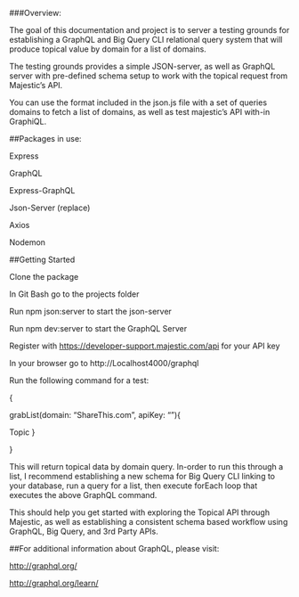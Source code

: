 ###Overview:

The goal of this documentation and project is to server a testing grounds for establishing a GraphQL and Big Query CLI relational query system that will produce topical value by domain for a list of domains.

The testing grounds provides a simple JSON-server, as well as GraphQL server with pre-defined schema setup to work with the topical request from Majestic’s API.

You can use the format included in the json.js file with a set of queries domains to fetch a list of domains, as well as test majestic’s API with-in GraphiQL.

##Packages in use:

Express 

GraphQL 

Express-GraphQL 

Json-Server (replace) 

Axios 

Nodemon

##Getting Started

Clone the package

In Git Bash go to the projects folder 

Run npm json:server to start the json-server 

Run npm dev:server to start the GraphQL Server 

Register with https://developer-support.majestic.com/api for your API key 

In your browser go to http://Localhost4000/graphql 

Run the following command for a test:

{ 

grabList(domain: “ShareThis.com”, apiKey: “”){ 

Topic } 

}

This will return topical data by domain query. In-order to run this through a list, I recommend establishing a new schema for Big Query CLI linking to your database, run a query for a list, then execute forEach loop that executes the above GraphQL command.

This should help you get started with exploring the Topical API through Majestic, as well as establishing a consistent schema based workflow using GraphQL, Big Query, and 3rd Party APIs.

##For additional information about GraphQL, please visit:

http://graphql.org/

http://graphql.org/learn/
